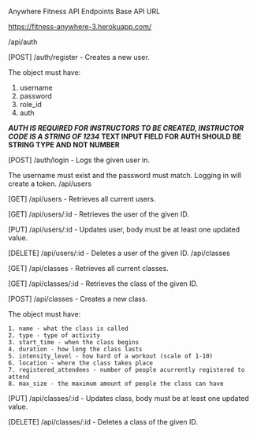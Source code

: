 Anywhere Fitness API Endpoints
Base API URL

https://fitness-anywhere-3.herokuapp.com/

/api/auth

[POST] /auth/register - Creates a new user.

The object must have:

1.  username
2.  password
3.  role_id
4.  auth

**_AUTH IS REQUIRED FOR INSTRUCTORS TO BE CREATED, INSTRUCTOR CODE IS A STRING OF 1234_**
**TEXT INPUT FIELD FOR AUTH SHOULD BE STRING TYPE AND NOT NUMBER**

[POST] /auth/login - Logs the given user in.

The username must exist and the password must match. Logging in will create a token.
/api/users

[GET] /api/users - Retrieves all current users.

[GET] /api/users/:id - Retrieves the user of the given ID.

[PUT] /api/users/:id - Updates user, body must be at least one updated value.

[DELETE] /api/users/:id - Deletes a user of the given ID.
/api/classes

[GET] /api/classes - Retrieves all current classes.

[GET] /api/classes/:id - Retrieves the class of the given ID.

[POST] /api/classes - Creates a new class.

The object must have:

    1. name - what the class is called
    2. type - type of activity
    3. start_time - when the class begins
    4. duration - how long the class lasts
    5. intensity_level - how hard of a workout (scale of 1-10)
    6. location - where the class takes place
    7. registered_attendees - number of people acurrently registered to attend
    8. max_size - the maximum amount of people the class can have

[PUT] /api/classes/:id - Updates class, body must be at least one updated value.

[DELETE] /api/classes/:id - Deletes a class of the given ID.

